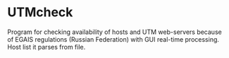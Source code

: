 # UTMcheck
Program for checking availability of hosts and UTM web-servers because of EGAIS regulations (Russian Federation) with GUI real-time processing. Host list it parses from file.
